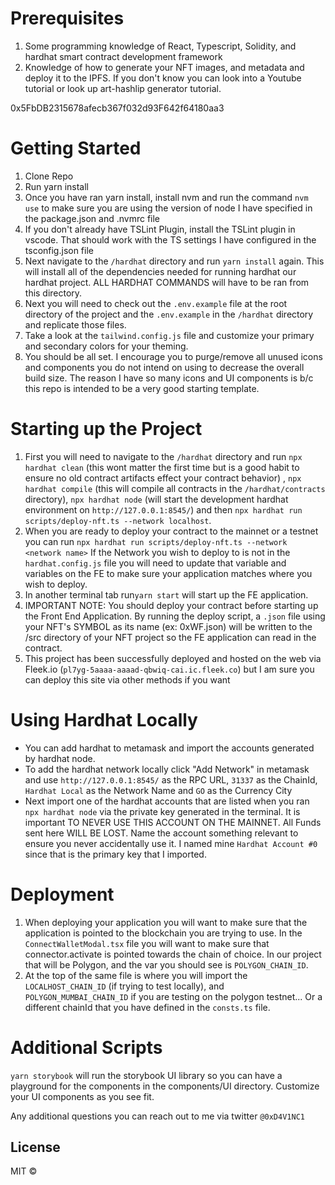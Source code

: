# Prerequisites 
1. Some programming knowledge of React, Typescript, Solidity, and hardhat smart contract development framework
2. Knowledge of how to generate your NFT images, and metadata and deploy it to the IPFS. If you don't know you can look into a Youtube tutorial or look up art-hashlip generator tutorial.

0x5FbDB2315678afecb367f032d93F642f64180aa3
# Getting Started
1. Clone Repo
2. Run yarn install 
3. Once you have ran yarn install, install nvm and run the command `nvm use` to make sure you are using the version of node I have specified in the package.json and .nvmrc file
4. If you don't already have TSLint Plugin, install the TSLint plugin in vscode. That should work with the TS settings I have configured in the tsconfig.json file
5. Next navigate to the `/hardhat` directory and run `yarn install` again. This will install all of the dependencies needed for running hardhat our hardhat project. ALL HARDHAT COMMANDS will have to be ran from this directory. 
6. Next you will need to check out the `.env.example` file at the root directory of the project and the `.env.example` in the `/hardhat` directory and replicate those files.
7. Take a look at the `tailwind.config.js` file and customize your primary and secondary colors for your theming.
8. You should be all set. I encourage you to purge/remove all unused icons and components you do not intend on using to decrease the overall build size. The reason I have so many icons and UI components is b/c this repo is intended to be a very good starting template.

# Starting up the Project
1. First you will need to navigate to the `/hardhat` directory and run `npx hardhat clean` (this wont matter the first time but is a good habit to ensure no old contract artifacts effect your contract behavior) , `npx hardhat compile`  (this will compile all contracts in the `/hardhat/contracts` directory), `npx hardhat node` (will start the development hardhat environment on `http://127.0.0.1:8545/`) and then `npx hardhat run scripts/deploy-nft.ts --network localhost`. 
2. When you are ready to deploy your contract to the mainnet or a testnet you can run `npx hardhat run scripts/deploy-nft.ts --network <network name>` If the Network you wish to deploy to is not in the `hardhat.config.js` file you will need to update that variable and variables on the FE to make sure your application matches where you wish to deploy.  
3. In another terminal tab run`yarn start` will start up the FE application.
4. IMPORTANT NOTE: You should deploy your contract before starting up the Front End Application. By running the deploy script, a `.json` file using your NFT's SYMBOL as its name (ex: 0xWF.json) will be written to the /src directory of your NFT project so the FE application can read in the contract. 
5. This project has been successfully deployed and hosted on the web via Fleek.io (`pl7yg-5aaaa-aaaad-qbwiq-cai.ic.fleek.co`) but I am sure you can deploy this site via other methods if you want

# Using Hardhat Locally
- You can add hardhat to metamask and import the accounts generated by hardhat node. 
- To add the hardhat network locally click "Add Network" in metamask and use `http://127.0.0.1:8545/` as the RPC URL, `31337` as the ChainId, `Hardhat Local` as the Network Name and `GO` as the Currency City
- Next import one of the hardhat accounts that are listed when you ran `npx hardhat node` via the private key generated in the terminal. It is important TO NEVER USE THIS ACCOUNT ON THE MAINNET. All Funds sent here WILL BE LOST. Name the account something relevant to ensure you never accidentally use it. I named mine `Hardhat Account #0` since that is the primary key that I imported.

# Deployment
1. When deploying your application you will want to make sure that the application is pointed to the blockchain you are trying to use. In the `ConnectWalletModal.tsx` file you will want to make sure that connector.activate is pointed towards the chain of choice. 
In our project that will be Polygon, and the var you should see is `POLYGON_CHAIN_ID`. 
2. At the top of the same file is where you will import the `LOCALHOST_CHAIN_ID` (if trying to test locally), and `POLYGON_MUMBAI_CHAIN_ID` if you are testing on the polygon testnet... Or a different chainId that you have defined in the `consts.ts` file.

# Additional Scripts
`yarn storybook` will run the storybook UI library so you can have a playground for the components in the components/UI directory. Customize your UI components as you see fit.

Any additional questions you can reach out to me via twitter `@0xD4V1NC1`

## License
MIT © 
